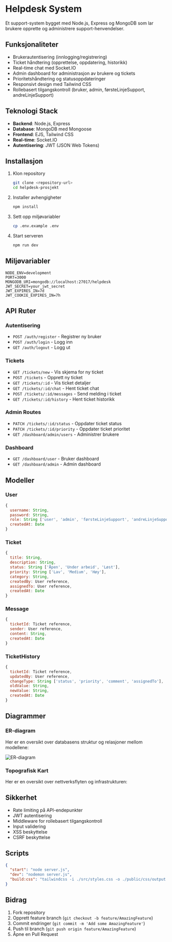 # Helpdesk System

Et support-system bygget med Node.js, Express og MongoDB som lar brukere opprette og administrere support-henvendelser.

## Funksjonaliteter

- Brukerautentisering (innlogging/registrering)
- Ticket håndtering (opprettelse, oppdatering, historikk)
- Real-time chat med Socket.IO
- Admin dashboard for administrasjon av brukere og tickets
- Prioritetshåndtering og statusoppdateringer
- Responsivt design med Tailwind CSS
- Rollebasert tilgangskontroll (bruker, admin, førsteLinjeSupport, andreLinjeSupport)

## Teknologi Stack

- **Backend**: Node.js, Express
- **Database**: MongoDB med Mongoose
- **Frontend**: EJS, Tailwind CSS
- **Real-time**: Socket.IO
- **Autentisering**: JWT (JSON Web Tokens)

## Installasjon

1. Klon repository
   ```bash
   git clone <repository-url>
   cd helpdesk-prosjekt
   ```

2. Installer avhengigheter
   ```bash
   npm install
   ```

3. Sett opp miljøvariabler
   ```bash
   cp .env.example .env
   ```

4. Start serveren
   ```bash
   npm run dev
   ```

## Miljøvariabler

```env
NODE_ENV=development
PORT=3000
MONGODB_URI=mongodb://localhost:27017/helpdesk
JWT_SECRET=your_jwt_secret
JWT_EXPIRES_IN=7d
JWT_COOKIE_EXPIRES_IN=7h
```

## API Ruter

### Autentisering
- `POST /auth/register` - Registrer ny bruker
- `POST /auth/login` - Logg inn
- `GET /auth/logout` - Logg ut

### Tickets
- `GET /tickets/new` - Vis skjema for ny ticket
- `POST /tickets` - Opprett ny ticket
- `GET /tickets/:id` - Vis ticket detaljer
- `GET /tickets/:id/chat` - Hent ticket chat
- `POST /tickets/:id/messages` - Send melding i ticket
- `GET /tickets/:id/history` - Hent ticket historikk

### Admin Routes
- `PATCH /tickets/:id/status` - Oppdater ticket status
- `PATCH /tickets/:id/priority` - Oppdater ticket prioritet
- `GET /dashboard/admin/users` - Administrer brukere

### Dashboard
- `GET /dashboard/user` - Bruker dashboard
- `GET /dashboard/admin` - Admin dashboard

## Modeller

### User
```javascript
{
  username: String,
  password: String,
  role: String ['user', 'admin', 'førsteLinjeSupport', 'andreLinjeSupport'],
  createdAt: Date
}
```

### Ticket
```javascript
{
  title: String,
  description: String,
  status: String ['Åpen', 'Under arbeid', 'Løst'],
  priority: String ['Lav', 'Medium', 'Høy'],
  category: String,
  createdBy: User reference,
  assignedTo: User reference,
  createdAt: Date
}
```

### Message
```javascript
{
  ticketId: Ticket reference,
  sender: User reference,
  content: String,
  createdAt: Date
}
```

### TicketHistory
```javascript
{
  ticketId: Ticket reference,
  updatedBy: User reference,
  changeType: String ['status', 'priority', 'comment', 'assignedTo'],
  oldValue: String,
  newValue: String,
  createdAt: Date
}
```

## Diagrammer

### ER-diagram
Her er en oversikt over databasens struktur og relasjoner mellom modellene:

![ER-diagram](https://github.com/user-attachments/assets/c1e7bf96-7614-4643-b3ec-a803cd20a61f)


### Topografisk Kart
Her er en oversikt over nettverksflyten og infrastrukturen:



## Sikkerhet

- Rate limiting på API-endepunkter
- JWT autentisering
- Middleware for rollebasert tilgangskontroll
- Input validering
- XSS beskyttelse
- CSRF beskyttelse

## Scripts

```json
{
  "start": "node server.js",
  "dev": "nodemon server.js",
  "build:css": "tailwindcss -i ./src/styles.css -o ./public/css/output.css --watch"
}
```

## Bidrag

1. Fork repository
2. Opprett feature branch (`git checkout -b feature/AmazingFeature`)
3. Commit endringer (`git commit -m 'Add some AmazingFeature'`)
4. Push til branch (`git push origin feature/AmazingFeature`)
5. Åpne en Pull Request
